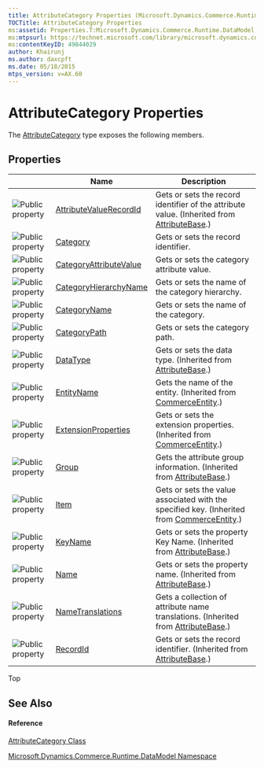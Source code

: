 ```yaml
---
title: AttributeCategory Properties (Microsoft.Dynamics.Commerce.Runtime.DataModel)
TOCTitle: AttributeCategory Properties
ms:assetid: Properties.T:Microsoft.Dynamics.Commerce.Runtime.DataModel.AttributeCategory
ms:mtpsurl: https://technet.microsoft.com/library/microsoft.dynamics.commerce.runtime.datamodel.attributecategory_properties(v=AX.60)
ms:contentKeyID: 49844029
author: Khairunj
ms.author: daxcpft
ms.date: 05/18/2015
mtps_version: v=AX.60
---
```


# AttributeCategory Properties

The [AttributeCategory](attributecategory-class-microsoft-dynamics-commerce-runtime-datamodel.md) type exposes the following members.

## Properties

<table>
<thead>
<tr class="header">
<th> </th>
<th>Name</th>
<th>Description</th>
</tr>
</thead>
<tbody>
<tr class="odd">
<td><img src="images/Dn998427.pubproperty(en-us,AX.60).gif" title="Public property" alt="Public property" /></td>
<td><a href="attributebase-attributevaluerecordid-property-microsoft-dynamics-commerce-runtime-datamodel.md">AttributeValueRecordId</a></td>
<td>Gets or sets the record identifier of the attribute value. (Inherited from <a href="attributebase-class-microsoft-dynamics-commerce-runtime-datamodel.md">AttributeBase</a>.)</td>
</tr>
<tr class="even">
<td><img src="images/Dn998427.pubproperty(en-us,AX.60).gif" title="Public property" alt="Public property" /></td>
<td><a href="attributecategory-category-property-microsoft-dynamics-commerce-runtime-datamodel.md">Category</a></td>
<td>Gets or sets the record identifier.</td>
</tr>
<tr class="odd">
<td><img src="images/Dn998427.pubproperty(en-us,AX.60).gif" title="Public property" alt="Public property" /></td>
<td><a href="attributecategory-categoryattributevalue-property-microsoft-dynamics-commerce-runtime-datamodel.md">CategoryAttributeValue</a></td>
<td>Gets or sets the category attribute value.</td>
</tr>
<tr class="even">
<td><img src="images/Dn998427.pubproperty(en-us,AX.60).gif" title="Public property" alt="Public property" /></td>
<td><a href="attributecategory-categoryhierarchyname-property-microsoft-dynamics-commerce-runtime-datamodel.md">CategoryHierarchyName</a></td>
<td>Gets or sets the name of the category hierarchy.</td>
</tr>
<tr class="odd">
<td><img src="images/Dn998427.pubproperty(en-us,AX.60).gif" title="Public property" alt="Public property" /></td>
<td><a href="attributecategory-categoryname-property-microsoft-dynamics-commerce-runtime-datamodel.md">CategoryName</a></td>
<td>Gets or sets the name of the category.</td>
</tr>
<tr class="even">
<td><img src="images/Dn998427.pubproperty(en-us,AX.60).gif" title="Public property" alt="Public property" /></td>
<td><a href="attributecategory-categorypath-property-microsoft-dynamics-commerce-runtime-datamodel.md">CategoryPath</a></td>
<td>Gets or sets the category path.</td>
</tr>
<tr class="odd">
<td><img src="images/Dn998427.pubproperty(en-us,AX.60).gif" title="Public property" alt="Public property" /></td>
<td><a href="attributebase-datatype-property-microsoft-dynamics-commerce-runtime-datamodel.md">DataType</a></td>
<td>Gets or sets the data type. (Inherited from <a href="attributebase-class-microsoft-dynamics-commerce-runtime-datamodel.md">AttributeBase</a>.)</td>
</tr>
<tr class="even">
<td><img src="images/Dn998427.pubproperty(en-us,AX.60).gif" title="Public property" alt="Public property" /></td>
<td><a href="commerceentity-entityname-property-microsoft-dynamics-commerce-runtime-datamodel.md">EntityName</a></td>
<td>Gets the name of the entity. (Inherited from <a href="commerceentity-class-microsoft-dynamics-commerce-runtime-datamodel.md">CommerceEntity</a>.)</td>
</tr>
<tr class="odd">
<td><img src="images/Dn998427.pubproperty(en-us,AX.60).gif" title="Public property" alt="Public property" /></td>
<td><a href="commerceentity-extensionproperties-property-microsoft-dynamics-commerce-runtime-datamodel.md">ExtensionProperties</a></td>
<td>Gets or sets the extension properties. (Inherited from <a href="commerceentity-class-microsoft-dynamics-commerce-runtime-datamodel.md">CommerceEntity</a>.)</td>
</tr>
<tr class="even">
<td><img src="images/Dn998427.pubproperty(en-us,AX.60).gif" title="Public property" alt="Public property" /></td>
<td><a href="attributebase-group-property-microsoft-dynamics-commerce-runtime-datamodel.md">Group</a></td>
<td>Gets the attribute group information. (Inherited from <a href="attributebase-class-microsoft-dynamics-commerce-runtime-datamodel.md">AttributeBase</a>.)</td>
</tr>
<tr class="odd">
<td><img src="images/Dn998427.pubproperty(en-us,AX.60).gif" title="Public property" alt="Public property" /></td>
<td><a href="commerceentity-item-property-microsoft-dynamics-commerce-runtime-datamodel.md">Item</a></td>
<td>Gets or sets the value associated with the specified key. (Inherited from <a href="commerceentity-class-microsoft-dynamics-commerce-runtime-datamodel.md">CommerceEntity</a>.)</td>
</tr>
<tr class="even">
<td><img src="images/Dn998427.pubproperty(en-us,AX.60).gif" title="Public property" alt="Public property" /></td>
<td><a href="attributebase-keyname-property-microsoft-dynamics-commerce-runtime-datamodel.md">KeyName</a></td>
<td>Gets or sets the property Key Name. (Inherited from <a href="attributebase-class-microsoft-dynamics-commerce-runtime-datamodel.md">AttributeBase</a>.)</td>
</tr>
<tr class="odd">
<td><img src="images/Dn998427.pubproperty(en-us,AX.60).gif" title="Public property" alt="Public property" /></td>
<td><a href="attributebase-name-property-microsoft-dynamics-commerce-runtime-datamodel.md">Name</a></td>
<td>Gets or sets the property name. (Inherited from <a href="attributebase-class-microsoft-dynamics-commerce-runtime-datamodel.md">AttributeBase</a>.)</td>
</tr>
<tr class="even">
<td><img src="images/Dn998427.pubproperty(en-us,AX.60).gif" title="Public property" alt="Public property" /></td>
<td><a href="attributebase-nametranslations-property-microsoft-dynamics-commerce-runtime-datamodel.md">NameTranslations</a></td>
<td>Gets a collection of attribute name translations. (Inherited from <a href="attributebase-class-microsoft-dynamics-commerce-runtime-datamodel.md">AttributeBase</a>.)</td>
</tr>
<tr class="odd">
<td><img src="images/Dn998427.pubproperty(en-us,AX.60).gif" title="Public property" alt="Public property" /></td>
<td><a href="attributebase-recordid-property-microsoft-dynamics-commerce-runtime-datamodel.md">RecordId</a></td>
<td>Gets or sets the record identifier. (Inherited from <a href="attributebase-class-microsoft-dynamics-commerce-runtime-datamodel.md">AttributeBase</a>.)</td>
</tr>
</tbody>
</table>


Top

## See Also

#### Reference

[AttributeCategory Class](attributecategory-class-microsoft-dynamics-commerce-runtime-datamodel.md)

[Microsoft.Dynamics.Commerce.Runtime.DataModel Namespace](microsoft-dynamics-commerce-runtime-datamodel-namespace.md)

